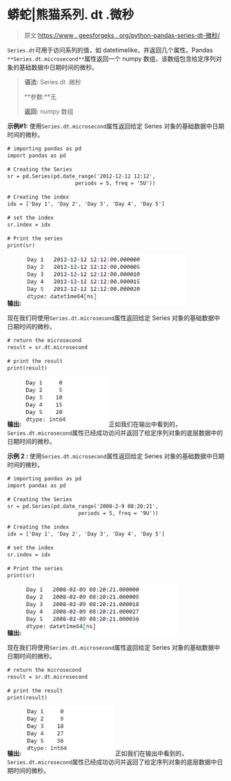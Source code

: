 # 蟒蛇|熊猫系列. dt .微秒

> 原文:[https://www . geesforgeks . org/python-pandas-series-dt-微秒/](https://www.geeksforgeeks.org/python-pandas-series-dt-microsecond/)

`Series.dt`可用于访问系列的值，如 datetimelike，并返回几个属性。Pandas `**Series.dt.microsecond**`属性返回一个 numpy 数组，该数组包含给定序列对象的基础数据中日期时间的微秒。

> **语法:** Series.dt .微秒
> 
> **参数:**无
> 
> **返回:** numpy 数组

**示例#1:** 使用`Series.dt.microsecond`属性返回给定 Series 对象的基础数据中日期时间的微秒。

```
# importing pandas as pd
import pandas as pd

# Creating the Series
sr = pd.Series(pd.date_range('2012-12-12 12:12',
                      periods = 5, freq = '5U'))

# Creating the index
idx = ['Day 1', 'Day 2', 'Day 3', 'Day 4', 'Day 5']

# set the index
sr.index = idx

# Print the series
print(sr)
```

**输出:**
![](img/7495d0100fdd581fbf62bbb9ff1827b7.png)

现在我们将使用`Series.dt.microsecond`属性返回给定 Series 对象的基础数据中日期时间的微秒。

```
# return the microsecond
result = sr.dt.microsecond

# print the result
print(result)
```

**输出:**
![](img/0d221eebe78e3553558c8f844c3e4972.png)
正如我们在输出中看到的，`Series.dt.microsecond`属性已经成功访问并返回了给定序列对象的底层数据中的日期时间的微秒。

**示例 2 :** 使用`Series.dt.microsecond`属性返回给定 Series 对象的基础数据中日期时间的微秒。

```
# importing pandas as pd
import pandas as pd

# Creating the Series
sr = pd.Series(pd.date_range('2008-2-9 08:20:21',
                       periods = 5, freq = '9U'))

# Creating the index
idx = ['Day 1', 'Day 2', 'Day 3', 'Day 4', 'Day 5']

# set the index
sr.index = idx

# Print the series
print(sr)
```

**输出:**
![](img/7b005a7f403718b59ec40f764505c396.png)

现在我们将使用`Series.dt.microsecond`属性返回给定 Series 对象的基础数据中日期时间的微秒。

```
# return the microsecond
result = sr.dt.microsecond

# print the result
print(result)
```

**输出:**
![](img/dc50caa51eedd6582dc592e488bcd6f4.png)
正如我们在输出中看到的，`Series.dt.microsecond`属性已经成功访问并返回了给定序列对象的底层数据中日期时间的微秒。